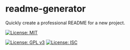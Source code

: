 # readme-generator
Quickly create a professional README for a new project.

[![License: MIT](https://img.shields.io/badge/License-MIT-yellow.svg)](https://opensource.org/licenses/MIT)

[![License: GPL v3](https://img.shields.io/badge/License-GPLv3-blue.svg)](https://www.gnu.org/licenses/gpl-3.0)
[![License: ISC](https://img.shields.io/badge/License-ISC-blue.svg)](https://opensource.org/licenses/ISC)

